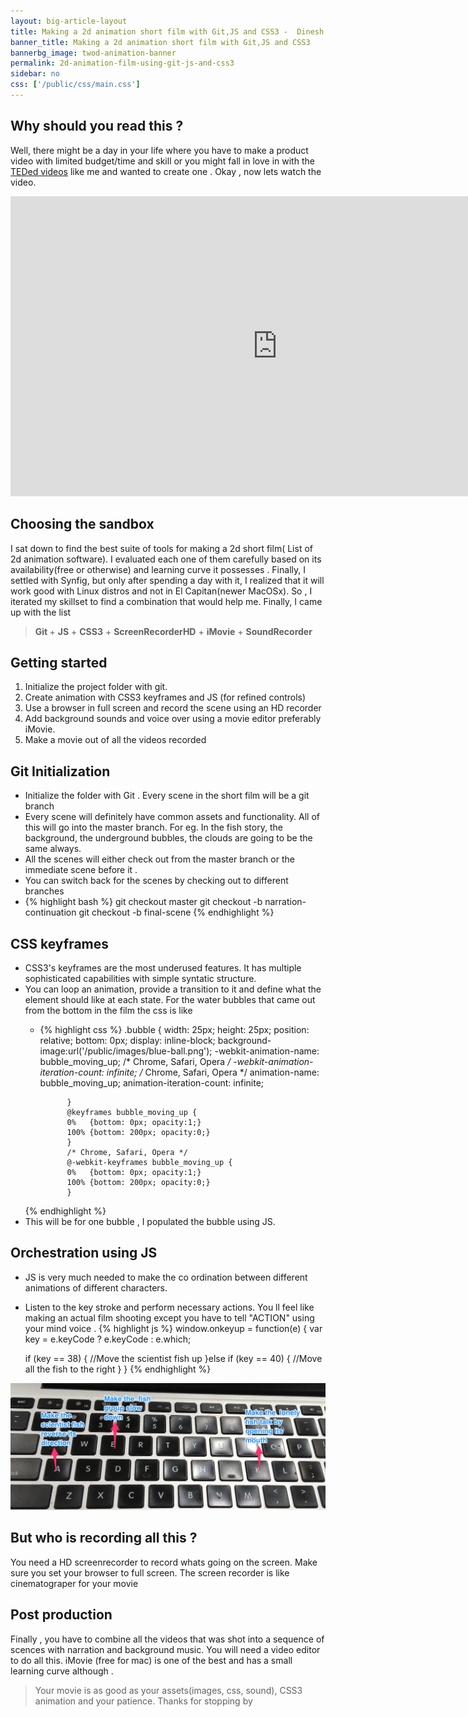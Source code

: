 ```yaml
---
layout: big-article-layout
title: Making a 2d animation short film with Git,JS and CSS3 -  Dinesh's logs
banner_title: Making a 2d animation short film with Git,JS and CSS3
bannerbg_image: twod-animation-banner
permalink: 2d-animation-film-using-git-js-and-css3
sidebar: no
css: ['/public/css/main.css']
---
```



## Why should you read this ?
Well, there might be a day in your life where you have to make a product video with limited budget/time and skill or you might fall in love in with the <a href="https://www.youtube.com/channel/UCsooa4yRKGN_zEE8iknghZA">TEDed videos</a> like me and wanted to create one . Okay , now lets watch the video.
<div class="video-holder">
<iframe width="853" height="480" src="https://www.youtube.com/embed/KzFiTgHKAtk" frameborder="0" allowfullscreen></iframe>
</div>

## Choosing the sandbox
I sat down to find the best suite of tools for making a 2d short film( List of 2d animation software). I evaluated each one of them carefully based on its availability(free or otherwise) and learning curve it possesses . Finally, I settled with Synfig, but only after spending a day with it, I realized that it will work good with Linux distros and not in El Capitan(newer MacOSx). So , I iterated my skillset to find a combination that would help me. Finally, I came up with the list

> <b> Git </b> + <b>JS</b> + <b>CSS3</b> + <b>ScreenRecorderHD</b> + <b>iMovie</b> + <b>SoundRecorder</b>

## Getting started
1. Initialize the project folder with git.
2. Create animation with CSS3 keyframes and JS (for refined controls)
3. Use a browser in full screen and record the scene using an HD recorder
4. Add background sounds and voice over using a movie editor preferably iMovie.
5. Make a movie out of all the videos recorded

## Git Initialization
 - Initialize the folder with Git . Every scene in the short film will be a git branch
 - Every scene will definitely have common assets and functionality. All of this will go into the master branch. For eg. In the fish story,  the background, the underground bubbles, the clouds are going to be the same always.
 - All the scenes will either check out from the master branch or the immediate scene before it .
 - You can switch back for the scenes by checking out to different branches
 - {% highlight bash %}
   git checkout master
   git checkout -b narration-continuation
   git checkout -b final-scene
   {% endhighlight %}


## CSS keyframes
 - CSS3's keyframes are the most underused features. It has multiple sophisticated capabilities with simple
   syntatic structure.
 - You can loop an animation, provide a transition to it and define what the element should like at each state.  For the water bubbles that came out from the bottom in the film the css is like
	- {% highlight css %}
			.bubble {
				width: 25px;
				height: 25px;
				position: relative;
				bottom: 0px;
				display: inline-block;
				background-image:url('/public/images/blue-ball.png');
				-webkit-animation-name: bubble_moving_up; /* Chrome, Safari, Opera */
				-webkit-animation-iteration-count: infinite; /* Chrome, Safari, Opera */
				animation-name: bubble_moving_up;
				animation-iteration-count: infinite;

				}
				@keyframes bubble_moving_up {
				0%   {bottom: 0px; opacity:1;}
				100% {bottom: 200px; opacity:0;}
				}
				/* Chrome, Safari, Opera */
				@-webkit-keyframes bubble_moving_up {
				0%   {bottom: 0px; opacity:1;}
				100% {bottom: 200px; opacity:0;}
				}
   {% endhighlight %}
- This will be for one bubble , I populated the bubble using JS.
			 	<div id="bubble-holder">
					</div>
<div></div>


## Orchestration using JS
- JS is very much needed to make the co ordination between different animations of different characters.
- Listen to the key stroke and perform necessary actions. You ll feel like making an actual film shooting except you have to tell "ACTION" using your mind voice .
{% highlight js %}
window.onkeyup = function(e) {
  var key = e.keyCode ? e.keyCode : e.which;

  if (key == 38) {
      //Move the scientist fish up
  }else if (key == 40) {
      //Move all the fish to the right
  }
}
{% endhighlight %}


<div>
	<center>
		<img src="/public/images/keys-binding.jpg" class="inline-image keyboard-strokes-image" />
	</center>
</div>


## But who is recording all this ?

You need a HD screenrecorder to record whats going on the screen. Make sure you set your browser to full screen. The screen recorder is like cinematograper for your movie

## Post production
Finally , you have to combine all the videos that was shot into a sequence of scences with narration and background music.
You will need a video editor to do all this. iMovie (free for mac) is one of the best and has a small learning curve although .

> Your movie is as good as your assets(images, css, sound),  CSS3 animation and your patience. Thanks for stopping by










